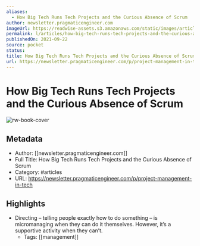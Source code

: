 ```yaml
---
aliases:
  - How Big Tech Runs Tech Projects and the Curious Absence of Scrum
author: newsletter.pragmaticengineer.com
imageUrl: https://readwise-assets.s3.amazonaws.com/static/images/article4.6bc1851654a0.png
permalink: l/articles/how-big-tech-runs-tech-projects-and-the-curious-absence-of-scrum
publishedOn: 2021-09-22
source: pocket
status: 
title: How Big Tech Runs Tech Projects and the Curious Absence of Scrum
url: https://newsletter.pragmaticengineer.com/p/project-management-in-tech
---
```

# How Big Tech Runs Tech Projects and the Curious Absence of Scrum

![rw-book-cover](https://readwise-assets.s3.amazonaws.com/static/images/article4.6bc1851654a0.png)

## Metadata

- Author: [[newsletter.pragmaticengineer.com]]
- Full Title: How Big Tech Runs Tech Projects and the Curious Absence of Scrum
- Category: #articles
- URL: https://newsletter.pragmaticengineer.com/p/project-management-in-tech

## Highlights

- Directing – telling people exactly how to do something – is micromanaging when they can do it themselves. However, it’s a supportive activity when they can’t.
    - Tags: [[management]]
